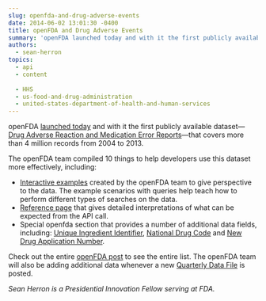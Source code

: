 ```yaml
---
slug: openfda-and-drug-adverse-events
date: 2014-06-02 13:01:30 -0400
title: openFDA and Drug Adverse Events
summary: 'openFDA launched today and with it the first publicly available dataset&mdash;Drug Adverse Reaction and Medication Error Reports&mdash;that covers more than 4 million records from 2004 to 2013. The openFDA team compiled 10 things to help developers use this dataset more effectively, including: Interactive examples created by the openFDA team to give perspective to the data. The'
authors:
  - sean-herron
topics:
  - api
  - content
  
  - HHS
  - us-food-and-drug-administration
  - united-states-department-of-health-and-human-services
---
```


openFDA [launched today](http://open.fda.gov/update/openfda-innovative-initiative-opens-door-to-wealth-of-fda-publicly-available-data/) and with it the first publicly available dataset—[Drug Adverse Reaction and Medication Error Reports](http://open.fda.gov/drug/event/)—that covers more than 4 million records from 2004 to 2013.

The openFDA team compiled 10 things to help developers use this dataset more effectively, including:

  * [Interactive examples](http://open.fda.gov/drug/event/) created by the openFDA team to give perspective to the data. The example scenarios with queries help teach how to perform different types of searches on the data.
  * [Reference page](http://open.fda.gov/drug/event/reference/) that gives detailed interpretations of what can be expected from the API call.
  * Special openfda section that provides a number of additional data fields, including: [Unique Ingredient Identifier](http://www.fda.gov/ForIndustry/DataStandards/SubstanceRegistrationSystem-UniqueIngredientIdentifierUNII/default.htm), [National Drug Code](http://www.fda.gov/Drugs/InformationOnDrugs/ucm142438.htm) and [New Drug Application Number](http://www.fda.gov/Drugs/DevelopmentApprovalProcess/HowDrugsareDevelopedandApproved/ApprovalApplications/NewDrugApplicationNDA/default.htm).

Check out the entire [openFDA post](http://open.fda.gov/update/ten-things-to-know-about-adverse-events/) to see the entire list. The openFDA team will also be adding additional data whenever a new [Quarterly Data File](http://www.fda.gov/Drugs/GuidanceComplianceRegulatoryInformation/Surveillance/AdverseDrugEffects/ucm082193.htm) is posted.

_Sean Herron is a Presidential Innovation Fellow serving at FDA._